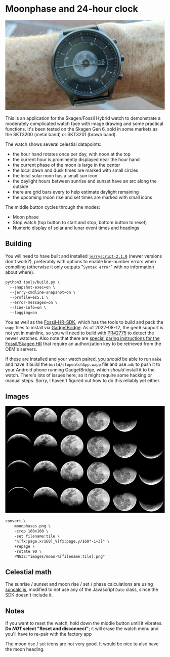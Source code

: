 # Moonphase and 24-hour clock

![Moon phase watch in an early form](images/moonwatch.jpg)

This is an application for the Skagen/Fossil Hybrid watch to demonstrate
a moderately complicated watch face with image drawing
and some practical functions.  It's been tested on the Skagen Gen 6,
sold in some markets as the SKT3200 (metal band) or SKT3201 (brown band).

The watch shows several celestial datapoints:

* the hour hand rotates once per day, with noon at the top
* the current hour is prominently displayed near the hour hand
* the current phase of the moon is large in the center
* the local dawn and dusk times are marked with small circles
* the local solar noon has a small sun icon
* the daylight hours between sunrise and sunset have an arc along the outside
* there are grid bars every to help estimate daylight remaining
* the upcoming moon rise and set times are marked with small icons

The middle button cycles through the modes:

* Moon phase
* Stop watch (top button to start and stop, bottom button to reset)
* Numeric display of solar and lunar event times and headings


## Building

You will need to have built and installed [`jerryscript-2.1.0`](https://github.com/jerryscript-project/jerryscript/releases/tag/v2.1.0) (newer versions don't work?),
preferably with options to enable line-number errors when compiling
(otherwise it only outputs "`Syntax error`" with no information about
where).

```
python3 tools/build.py \
  --snapshot-exec=on \
  --jerry-cmdline-snapshot=on \
  --profile=es5.1 \
  --error-messages=on \
  --line-info=on \
  --logging=on
```

You as well as the [Fossil-HR-SDK](https://github.com/dakhnod/Fossil-HR-SDK/blob/main/DOCUMENTATION.md),
which has the tools to build and pack the `wapp` files to install via [GadgetBridge](https://gadgetbridge.org/).  As of 2022-08-12, the gen6 support is not yet in mainline, so you will need to build
with [PR#2775](https://codeberg.org/Freeyourgadget/Gadgetbridge/pulls/2775) to detect the newer watches.
Also note that there are [special paring instructions for the Fossil/Skagen HR](https://codeberg.org/Freeyourgadget/Gadgetbridge/wiki/Fossil-Hybrid-HR)
that require an authorization key to be retrieved from the OEM's servers.

If these are installed and your watch paired, you *should* be able to run
`make` and have it build the `build/stopwatchApp.wapp` file and use `adb`
to push it to your Android phone running GadgetBridge, which *should*
install it to the watch.  There's lots of issues here, so it might
require some hacking or manual steps. Sorry, I haven't figured out how to
do this reliably yet either.


## Images

![Moon phases](images/moonphases.png)

```
convert \
	moonphases.png \
	-crop 160x160 \
	-set filename:tile \
	"%[fx:page.x/160]_%[fx:page.y/160*-1+3]" \
	+repage \
	-rotate 90 \
	PNG32:"images/moon-%[filename:tile].png"
```

## Celestial math

The sunrise / sunset and moon rise / set / phase calculations are using [suncalc.js](https://github.com/mourner/suncalc), modified to not use any of the Javascript `Date` class, since the SDK doesn't include it.

## Notes

If you want to reset the watch, hold down the middle button until it vibrates.
**Do *NOT* select "Reset and disconnect"**; it will erase the watch menu and you'll have to re-pair with the factory app

The moon rise / set icons are not very good.  It would be nice to also have the moon heading.
